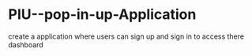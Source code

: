 # PIU--pop-in-up-Application
create a application where users can sign up and sign in to access there dashboard
